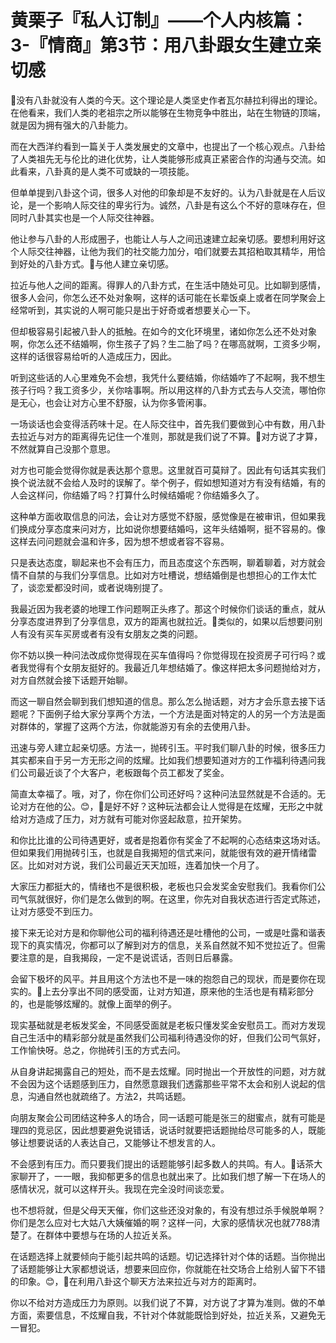 # 黄栗子『私人订制』——个人内核篇：3-『情商』第3节：用八卦跟女生建立亲切感

🎼没有八卦就没有人类的今天。这个理论是人类坚史作者瓦尔赫拉利得出的理论。在他看来，我们人类的老祖宗之所以能够在生物竞争中胜出，站在生物链的顶端，就是因为拥有强大的八卦能力。

而在大西洋约看到一篇关于人类发展史的文章中，也提出了一个核心观点。八卦给了人类祖先无与伦比的进化优势，让人类能够形成真正紧密合作的沟通与交流。如此看来，八卦真的是人类不可或缺的一项技能。

但单单提到八卦这个词，很多人对他的印象却是不友好的。认为八卦就是在人后议论，是一个影响人际交往的卑劣行为。诚然，八卦是有这么个不好的意味存在，但同时八卦其实也是一个人际交往神器。

他让参与八卦的人形成圈子，也能让人与人之间迅速建立起亲切感。要想利用好这个人际交往神器，让他为我们的社交能力加分，咱们就要去其招粕取其精华，用恰到好处的八卦方式。🎼与他人建立亲切感。

拉近与他人之间的距离。得罪人的八卦方式，在生活中随处可见。比如聊到感情，很多人会问，你怎么还不处对象啊，这样的话可能在长辈饭桌上或者在同学聚会上经常听到，其实说的人啊可能只是出于好奇或者想要关心一下。

但却极容易引起被八卦人的抵触。在如今的文化环境里，诸如你怎么还不处对象啊，你怎么还不结婚啊，你生孩子了妈？生二胎了吗？在哪高就啊，工资多少啊，这样的话很容易给听的人造成压力，因此。

听到这些话的人心里难免不会想，我凭什么要结婚，你结婚咋了不起啊，我不想生孩子行吗？我工资多少，关你啥事啊。所以用这样的八卦方式去与人交流，哪怕你是无心，也会让对方心里不舒服，认为你多管闲事。

一场谈话也会变得活药味十足。在人际交往中，首先我们要做到心中有数，用八卦去拉近与对方的距离得先记住一个准则，那就是我们说了不算。🎼对方说了才算，不然就算自己没那个意思。

对方也可能会觉得你就是表达那个意思。这里就百可莫辩了。因此有句话其实我们换个说法就不会给人及时的误解了。举个例子，假如想知道对方有没有结婚，有的人会这样问，你结婚了吗？打算什么时候结婚呢？你结婚多久了。

这种单方面收取信息的问法，会让对方感觉不舒服，感觉像是在被审讯，但如果我们换成分享态度来问对方，比如说你想要结婚吗，这年头结婚啊，挺不容易的。像这样去问问题就会温和许多，因为想不想或者容不容易。

只是表达态度，聊起来也不会有压力，而且态度这个东西啊，聊着聊着，对方就会情不自禁的与我们分享信息。比如对方吐槽说，想结婚倒是也想担心的工作太忙了，谈恋爱都没时间，或者说嗨别提了。

我最近因为我老婆的地理工作问题啊正头疼了。那这个时候你们谈话的重点，就从分享态度进界到了分享信息，双方的距离也就拉近。🎼类似的，如果以后想要问别人有没有买车买房或者有没有女朋友之类的问题。

你不妨以换一种问法改成你觉得现在买车值得吗？你觉得现在投资房子可行吗？或者我觉得有个女朋友挺好的。我最近几年想结婚了。像这样把太多问题抛给对方，对方自然就会接下话题开始聊。

而这一聊自然会聊到我们想知道的信息。那么怎么抛话题，对方才会乐意去接下话题呢？下面例子给大家分享两个方法，一个方法是面对特定的人的另一个方法是面对群体的，掌握了这两个方法，你就能游刃有余的去使用八卦。

迅速与旁人建立起亲切感。方法一，抛砖引玉。平时我们聊八卦的时候，很多压力其实都来自于另一方无形之间的炫耀。比如我们想要知道对方的工作福利待遇问我们公司最近谈了个大客户，老板跟每个员工都发了奖金。

简直太幸福了。哦，对了，你在你们公司还好吗？这种问法显然就是不合适的。无论对方在他的公。😊，🎼是好不好？这种玩法都会让人觉得是在炫耀，无形之中就给对方造成了压力，对方就有可能对你竖起敌意，拉开架势。

和你比比谁的公司待遇更好，或者是抱着你有奖金了不起啊的心态结束这场对话。但如果我们用抛砖引玉，也就是自我揭短的信式来问，就能很有效的避开情绪雷区。比如对对方说，我们公司最近天天加班，连着加快一个月了。

大家压力都挺大的，情绪也不是很积极，老板也只会发奖金安慰我们。我看你们公司气氛就很好，你们是怎么做到的啊。在这里，你先对自我状态进行否定式陈述，让对方感受不到压力。

接下来无论对方是和你聊他公司的福利待遇还是吐槽他的公司，一或是吐露和谐表现下的真实情况，你都可以了解到对方的信息，关系自然就不知不觉拉近了。但需要注意的是，自我揭段，一定不是说谎话，否则日后暴露。

会留下极坏的风平。并且用这个方法也不是一味的抱怨自己的现状，而是要你在现实的。🎼上去分享出不同的感受面，让对方知道，原来他的生活也是有精彩部分的，也是能够炫耀的。就像上面举的例子。

现实基础就是老板发奖金，不同感受面就是老板只懂发奖金安慰员工。而对方发现自己生活中的精彩部分就是虽然我们公司福利待遇没你的好，但我们公司气氛好，工作愉快呀。总之，你抛砖引玉的方式去问。

从自身讲起揭露自己的短处，而不是去炫耀。同时抛出一个开放性的问题，对方就不会因为这个话题感到压力，自然愿意跟我们透露那些平常不太会和别人说起的信息，沟通自然也就疏络了。方法2，共鸣话题。

向朋友聚会公司团结这种多人的场合，同一话题可能是张三的甜蜜点，就有可能是理四的竞忌区，因此想要避免说错话，说话时就要把话题抛给尽可能多的人，既能够让想要说话的人表达自己，又能够让不想发言的人。

不会感到有压力。而只要我们提出的话题能够引起多数人的共鸣。有人。🎼话茶大家聊开了，一一眼，我抑郁更多的信息也就出来了。比如我们想了解一下在场人的感情状况，就可以这样开头。我现在完全没时间谈恋爱。

也不想将就，但是父母天天催，你们这些还没对象的，有没有想过杀手候脱单啊？你们是怎么应对七大姑八大姨催婚的啊？这样一问，大家的感情状况也就7788清楚了。在群体中要想与在场的人拉近关系。

在话题选择上就要倾向于能引起共鸣的话题。切记选择针对个体的话题。当你抛出了话题能够让大家都想说话，想要来回应你，你就能在社交场合上给别人留下不错的印象。😊，🎼在利用八卦这个聊天方法来拉近与对方的距离时。

你以不给对方造成压力为原则。以我们说了不算，对方说了才算为准则。做的不单方面，索要信息，不炫耀自我，不针对个体就能既恰到好处，拉近关系，又避免无一冒犯。

